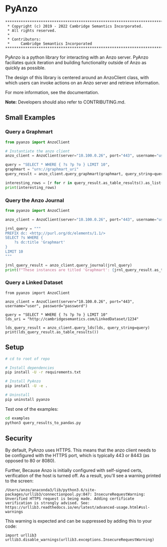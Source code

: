 # PyAnzo

```
*******************************************************************************
 * Copyright (c) 2019 - 2022 Cambridge Semantics Incorporated.
 * All rights reserved.
 * 
 * Contributors:
 *     Cambridge Semantics Incorporated
*******************************************************************************
```

PyAnzo is a python library for interacting with an Anzo server.
PyAnzo faciliates quick iteration and building functionality outside of Anzo as quickly as possible.

The design of this library is centered around an AnzoClient class, with which users can invoke actions on an Anzo server and retrieve information.

For more information, see the documentation.

__Note:__ Developers should also refer to CONTRIBUTING.md.

## Small Examples

### Query a Graphmart

```python
from pyanzo import AnzoClient

# Instantiate the anzo client
anzo_client = AnzoClient(server="10.100.0.26", port="443", username="user", password="password")

query = "SELECT * WHERE { ?s ?p ?o } LIMIT 10",
graphmart = "urn://graphmart_uri"
query_result = anzo_client.query_graphmart(graphmart, query_string=query)

interesting_rows = [r for r in query_result.as_table_results().as_list() if "interesting" in r]
print(interesting_rows)
```

### Query the Anzo Journal

```python
from pyanzo import AnzoClient

anzo_client = AnzoClient(server="10.100.0.26", port="443", username="user", password="password")

jrnl_query = """
PREFIX dc: <http://purl.org/dc/elements/1.1/>
SELECT ?s WHERE {
    ?s dc:title 'Graphmart'
}
LIMIT 10
"""

jrnl_query_result = anzo_client.query_journal(jrnl_query)
print(f"These instances are titled 'Graphmart': {jrnl_query_result.as_table_results().as_list()}")

```

### Query a Linked Dataset

```
from pyanzo import AnzoClient

anzo_client = AnzoClient(server="10.100.0.26", port="443", username="user", password="password")

query = "SELECT * WHERE { ?s ?p ?o } LIMIT 10"
lds_uri = "http://cambridgesemantics.com/LinkedDataset/1234"

lds_query_result = anzo_client.query_lds(lds, query_string=query)
print(lds_query_result.as_table_results())
```

## Setup

```bash
# cd to root of repo

# Install dependencies
pip install -U -r requirements.txt

# Install PyAnzo
pip install -U -e .

# Uninstall
pip uninstall pyanzo
```

Test one of the examples:

```bash
cd examples
python3 query_results_to_pandas.py
```

## Security

By default, PyAnzo uses HTTPS. This means that the anzo client needs to be configured with the HTTPS port, which is typically 443 or 8443 (as opposed to 80 or 8080).

Further, Because Anzo is initially configured with self-signed certs, verification of the host is turned off.
As a result, you'll see a warning printed to the screen: 

```
/Users/anzo/anaconda3/lib/python3.6/site-packages/urllib3/connectionpool.py:847: InsecureRequestWarning: Unverified HTTPS request is being made. Adding certificate verification is strongly advised. See: https://urllib3.readthedocs.io/en/latest/advanced-usage.html#ssl-warnings
```

This warning is expected and can be suppressed by adding this to your code:

```
import urllib3
urllib3.disable_warnings(urllib3.exceptions.InsecureRequestWarning)
```

